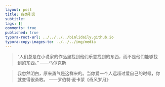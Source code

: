 ```yaml
---
layout: post
title: 各类引言
subtitle: 
tags: []
comments: true
published: true
typora-root-url: ../../../../binlidaily.github.io
typora-copy-images-to: ../../../img/media
---
```


> “人们总是在小说家的作品里找到他们乐意找到的东西，而不是他们能够找到的东西。” ——马尔克斯

>  我忽然明白，原来勇气是这样来的。当你爱一个人远超过爱自己的时候，你就变得很勇敢。	——罗伯特·麦卡蒙《奇风岁月》